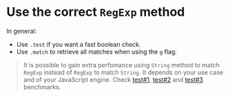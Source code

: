 # Use the correct `RegExp` method

In general:

- Use `.test` if you want a fast boolean check.
- Use `.match` to retrieve all matches when using the `g` flag.

> It is possible to gain extra perfomance using `String` method to match `RegExp` instead of `RegExp` to match `String`. It depends on your use case and of your JavaScript engine. Check [test#1](https://jsperf.com/regexp-test-search-vs-indexof/12), [test#2](https://jsperf.com/regex-methods-x-1/2) and [test#3](https://jsperf.com/test-vs-indexof-fast/5) benchmarks.
